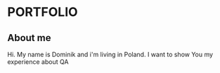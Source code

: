 # PORTFOLIO

## About me
Hi. My name is Dominik and i'm living in Poland. I want to show You my experience about QA
